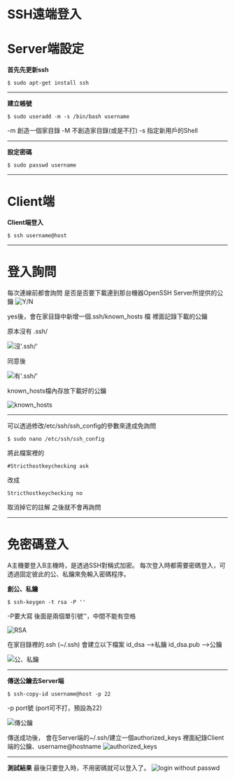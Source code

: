 # **SSH遠端登入**
# Server端設定

**首先先更新ssh**
```
$ sudo apt-get install ssh
```

---
**建立帳號**
```
$ sudo useradd -m -s /bin/bash username
```
-m 創造一個家目錄
-M 不創造家目錄(或是不打)
-s 指定新用戶的Shell

---
**設定密碼**
```
$ sudo passwd username
```

---
# Client端
**Client端登入**
```
$ ssh username@host
```

---
# 登入詢問
每次連線前都會詢問
是否是否要下載連到那台機器OpenSSH Server所提供的公鑰
![Y/N](https://i.imgur.com/BESqxkZ.png)


yes後，會在家目錄中新增一個.ssh/known_hosts 檔
裡面記錄下載的公鑰

原本沒有 .ssh/

![沒'.ssh/'](https://i.imgur.com/3tYg17R.png)

同意後

![有'.ssh/'](https://i.imgur.com/VnhFyEg.png)

known_hosts檔內存放下載好的公鑰

![known_hosts](https://i.imgur.com/ga7QFdT.png)


---

可以透過修改/etc/ssh/ssh_config的參數來達成免詢問
```
$ sudo nano /etc/ssh/ssh_config
```
將此檔案裡的
```
#Stricthostkeychecking ask
```
改成
```
Stricthostkeychecking no
```
取消掉它的註解
之後就不會再詢問



---

# 免密碼登入
A主機要登入B主機時，是透過SSH對稱式加密。
每次登入時都需要密碼登入，可透過固定彼此的公、私鑰來免輸入密碼程序。

**創公、私鑰**
```
$ ssh-keygen -t rsa -P ''
```
-P要大寫
後面是兩個單引號''，中間不能有空格

![RSA](https://i.imgur.com/hlwKb3U.png)


在家目錄裡的.ssh (~/.ssh)
會建立以下檔案
id_dsa        -->私鑰
id_dsa.pub    -->公鑰

![公、私鑰](https://i.imgur.com/Lob5j3s.png)


---
**傳送公鑰去Server端**
```
$ ssh-copy-id username@host -p 22
```
-p    port號
(port可不打，預設為22)

![傳公鑰](https://i.imgur.com/xVrgmP7.png)


傳送成功後，
會在Server端的~/.ssh/建立一個authorized_keys
裡面紀錄Client端的公鑰、username@hostname
![authorized_keys](https://i.imgur.com/jSVC0yI.png)



---
**測試結果**
最後只要登入時，不用密碼就可以登入了。
![login without passwd](https://i.imgur.com/vbEjnLU.png)

